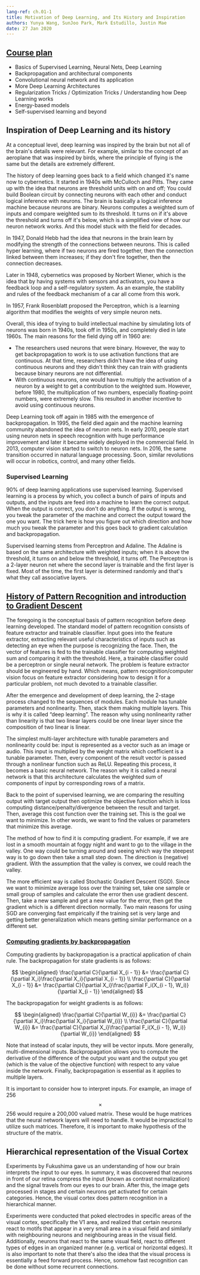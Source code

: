 ```yaml
---
lang-ref: ch.01-1
title: Motivation of Deep Learning, and Its History and Inspiration
authors: Yunya Wang, SunJoo Park, Mark Estudillo, Justin Mae
date: 27 Jan 2020
---
```



## [Course plan](https://www.youtube.com/watch?v=0bMe_vCZo30&t=217s)

- Basics of Supervised Learning, Neural Nets, Deep Learning
- Backpropagation and architectural components
- Convolutional neural network and its application
- More Deep Learning Architectures
- Regularization Tricks / Optimization Tricks / Understanding how Deep Learning works
- Energy-based models
- Self-supervised learning and beyond


## Inspiration of Deep Learning and its history

At a conceptual level, deep learning was inspired by the brain but not all of the brain's details were relevant. For example, similar to the concept of an aeroplane that was inspired by birds, where the principle of flying is the same but the details are extremely different.

The history of deep learning goes back to a field which changed it's name now to cybernetics. It started in 1940s with McCulloch and Pitts. They came up with the idea that neurons are threshold units with on and off; You could build Boolean circuit by connecting neurons with each other and conduct logical inference with neurons. The brain is basically a logical inference machine because neurons are binary. Neurons computes a weighted sum of inputs and compare weighted sum to its threshold. It turns on if it's above the threshold and turns off it's below, which is a simplified view of how our neuron network works. And this model stuck with the field for decades.

In 1947, Donald Hebb had the idea that neurons in the brain learn by modifying the strength of the connections between neurons. This is called hyper learning, where if two neurons are fired together, then the connection linked between them increases; if they don't fire together, then the connection decreases.

Later in 1948, cybernetics was proposed by Norbert Wiener, which is the idea that by having systems with sensors and activators, you have a feedback loop and a self-regulatory system. As an example, the stability and rules of the feedback mechanism of a car all come from this work.

In 1957, Frank Rosenblatt proposed the Perceptron, which is a learning algorithm that modifies the weights of very simple neuron nets.

Overall, this idea of trying to build intellectual machine by simulating lots of neurons was born in 1940s, took off in 1950s, and completely died in late 1960s. The main reasons for the field dying off in 1960 are:

- The researchers used neurons that were binary. However, the way to get backpropagation to work is to use activation functions that are continuous. At that time, researchers didn't have the idea of using continuous neurons and they didn't think they can train with gradients because binary neurons are not differential.
- With continuous neurons, one would have to multiply the activation of a neuron by a weight to get a contribution to the weighted sum. However, before 1980, the multiplication of two numbers, especially floating-point numbers, were extremely slow. This resulted in another incentive to avoid using continuous neurons.

Deep Learning took off again in 1985 with the emergence of backpropagation. In 1995, the field died again and the machine learning community abandoned the idea of neuron nets. In early 2010, people start using neuron nets in speech recognition with huge performance improvement and later it became widely deployed in the commercial field. In 2013, computer vision started to switch to neuron nets. In 2016, the same transition occurred in natural language processing. Soon, similar revolutions will occur in robotics, control, and many other fields.


### Supervised Learning

$90\%$ of deep learning applications use supervised learning. Supervised learning is a process by which, you collect a bunch of pairs of inputs and outputs, and the inputs are feed into a machine to learn the correct output. When the output is correct, you don't do anything. If the output is wrong, you tweak the parameter of the machine and correct the output toward the one you want. The trick here is how you figure out which direction and how much you tweak the parameter and this goes back to gradient calculation and backpropagation.

Supervised learning stems from Perceptron and Adaline. The Adaline is based on the same architecture with weighted inputs; when it is above the threshold, it turns on and below the threshold, it turns off. The Perceptron is a 2-layer neuron net where the second layer is trainable and the first layer is fixed. Most of the time, the first layer is determined randomly and that's what they call associative layers.


## [History of Pattern Recognition and introduction to Gradient Descent](https://www.youtube.com/watch?v=0bMe_vCZo30&t=1461s)

The foregoing is the conceptual basis of pattern recognition before deep learning developed. The standard model of pattern recognition consists of feature extractor and trainable classifier. Input goes into the feature extractor, extracting relevant useful characteristics of inputs such as detecting an eye when the purpose is recognizing the face. Then, the vector of features is fed to the trainable classifier for computing weighted sum and comparing it with the threshold. Here, a trainable classifier could be a perceptron or single neural network. The problem is feature extractor should be engineered by hand. Which means, pattern recognition/computer vision focus on feature extractor considering how to design it for a particular problem, not much devoted to a trainable classifier.

After the emergence and development of deep learning, the 2-stage process changed to the sequences of modules. Each module has tunable parameters and nonlinearity. Then, stack them making multiple layers. This is why it is called “deep learning”. The reason why using nonlinearity rather than linearity is that two linear layers could be one linear layer since the composition of two linear is linear.

The simplest multi-layer architecture with tunable parameters and nonlinearity could be: input is represented as a vector such as an image or audio. This input is multiplied by the weight matrix which coefficient is a tunable parameter. Then, every component of the result vector is passed through a nonlinear function such as ReLU. Repeating this process, it becomes a basic neural network. The reason why it is called a neural network is that this architecture calculates the weighted sum of components of input by corresponding rows of a matrix.

Back to the point of supervised learning, we are comparing the resulting output with target output then optimize the objective function which is loss computing distance/penalty/divergence between the result and target. Then, average this cost function over the training set. This is the goal we want to minimize. In other words, we want to find the values or parameters that minimize this average.

The method of how to find it is computing gradient. For example, if we are lost in a smooth mountain at foggy night and want to go to the village in the valley. One way could be turning around and seeing which way the steepest way is to go down then take a small step down. The direction is (negative) gradient. With the assumption that the valley is convex, we could reach the valley.

The more efficient way is called Stochastic Gradient Descent (SGD). Since we want to minimize average loss over the training set, take one sample or small group of samples and calculate the error then use gradient descent. Then, take a new sample and get a new value for the error, then get the gradient which is a different direction normally. Two main reasons for using SGD are converging fast empirically if the training set is very large and getting better generalization which means getting similar performance on a different set.


### [Computing gradients by backpropagation](https://www.youtube.com/watch?v=0bMe_vCZo30&t=2336s)

Computing gradients by backpropagation is a practical application of chain rule. The backpropagation for state gradients is as follows:

$$
\begin{aligned}
\frac{\partial C}{\partial X_{i - 1}} &= \frac{\partial C}{\partial X_i}\frac{\partial X_i}{\partial X_{i - 1}} \\
\frac{\partial C}{\partial X_{i - 1}} &= \frac{\partial C}{\partial X_i}\frac{\partial F_i(X_{i - 1}, W_i)}{\partial X_{i - 1}}
\end{aligned}
$$

The backpropagation for weight gradients is as follows:

$$
\begin{aligned}
\frac{\partial C}{\partial W_{i}} &= \frac{\partial C}{\partial X_i}\frac{\partial X_i}{\partial W_{i}} \\
\frac{\partial C}{\partial W_{i}} &= \frac{\partial C}{\partial X_i}\frac{\partial F_i(X_{i - 1}, W_i)}{\partial W_{i}}
\end{aligned}
$$

Note that instead of scalar inputs, they will be vector inputs. More generally, multi-dimensional inputs. Backpropagation allows you to compute the derivative of the difference of the output you want and the output you get (which is the value of the objective function) with respect to any value inside the network. Finally, backpropagation is essential as it applies to multiple layers.

It is important to consider how to interpret inputs. For example, an image of 256$$\times$$256 would require a 200,000 valued matrix. These would be huge matrices that the neural network layers will need to handle. It would be impractical to utilize such matrices. Therefore, it is important to make hypothesis of the structure of the matrix.


## Hierarchical representation of the Visual Cortex

Experiments by Fukushima gave us an understanding of how our brain interprets the input to our eyes. In summary, it was discovered that neurons in front of our retina compress the input (known as contrast normalization) and the signal travels from our eyes to our brain. After this, the image gets processed in stages and certain neurons get activated for certain categories. Hence, the visual cortex does pattern recognition in a hierarchical manner.

Experiments were conducted that poked electrodes in specific areas of the visual cortex, specifically the V1 area, and realized that certain neurons react to motifs that appear in a very small area in a visual field and similarly with neighbouring neurons and neighbouring areas in the visual field. Additionally, neurons that react to the same visual field, react to different types of edges in an organized manner (e.g. vertical or horizontal edges). It is also important to note that there's also the idea that the visual process is essentially a feed forward process. Hence, somehow fast recognition can be done without some recurrent connections.
